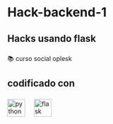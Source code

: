 <h1 align="left">Hack-backend-1</h1>

###

<p align="left"></p>

###

<h2 align="left">Hacks usando flask</h2>

###

<p align="left">📚 curso social oplesk</p>

###

<h2 align="left">codificado con</h2>

###

<div align="left">
  <img src="https://cdn.jsdelivr.net/gh/devicons/devicon/icons/python/python-original.svg" height="40" alt="python logo"  />
  <img width="12" />
  <img src="https://cdn.jsdelivr.net/gh/devicons/devicon/icons/flask/flask-original.svg" height="40" alt="flask logo"  />
</div>

###
